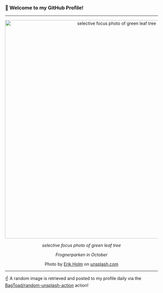 ### 👋 Welcome to my GitHub Profile!

----

<div align="center">
  <img width="720" src="https://images.unsplash.com/photo-1507478145146-24812726d9b2?crop=entropy&cs=tinysrgb&fit=max&fm=jpg&ixid=M3w1NTI0OTR8MHwxfHJhbmRvbXx8fHx8fHx8fDE3MTg2MDQ2NjZ8&ixlib=rb-4.0.3&q=80&w=1080" alt="selective focus photo of green leaf tree">
  
  <em>selective focus photo of green leaf tree</em>
  
  <em>Frognerparken in October</em>
  
  Photo by [Erik Holm](http://www.holm.wtf) on [unsplash.com](https://unsplash.com/)
</div>

----

☝️ A random image is retrieved and posted to my profile daily via the [BagToad/random-unsplash-action](https://github.com/BagToad/random-unsplash-action) action!
